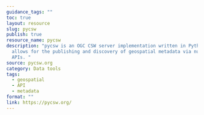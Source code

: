 ```yaml
---
guidance_tags: ""
toc: true
layout: resource
slug: pycsw
publish: true
resource_name: pycsw
description: "pycsw is an OGC CSW server implementation written in Python that
  allows for the publishing and discovery of geospatial metadata via numerous
  APIs. "
source: pycsw.org
category: Data tools
tags:
  - geospatial
  - API
  - metadata
format: ""
link: https://pycsw.org/
---
```

